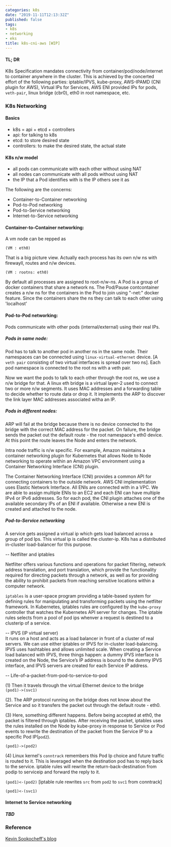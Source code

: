 ```yaml
---
categories: k8s
date: "2019-11-11T12:13:32Z"
published: false
tags:
- k8s
- networking
- eks
title: k8s-cni-aws [WIP]
---
```


#### TL; DR
K8s Specification mandates connectivity from container/pod/node/internet to container anywhere in the cluster. This is achieved by the concerted effort of the following parties: iptable/IPVS, kube-proxy, AWS-IPAMD (CNI plugin for AWS), Virtual IPs for Services, AWS ENI provided IPs for pods, `veth-pair`, linux bridge (cbr0), eth0 in root namespace, etc.

### K8s Networking

#### Basics
* k8s = api + etcd + controllers  
* api: for talking to k8s  
* etcd: to store desired state  
* controllers: to make the desired state, the actual state

#### K8s n/w model
* all pods can communicate with each other without using NAT 
* all nodes can communicate with all pods without using NAT
* the IP that a Pod identifies with is the IP others see it as 

The following are the concerns:
* Container-to-Container networking
* Pod-to-Pod networking
* Pod-to-Service networking
* Internet-to-Service networking

#### Container-to-Container networking:  
A vm node can be repped as 

`(VM : eth0)` 

That is a big picture view. Actually each process has its own n/w ns with firewayll, routes and n/w devices.

`(VM : rootns: eth0)`

By default all processes are assigned to root-n/w-ns.
A Pod is a group of docker containers that share a network ns. The Pod/Pause
contcontainer creates a n/w ns for the containers in the Pod to join using
"-net:<pause-container>" docker feature. Since the containers share the ns they
can talk to each other using 'localhost'

#### Pod-to-Pod networking:  
Pods communicate with other pods (internal/external) using their real IPs.  

##### Pods in same node:   
Pod has to talk to another pod in another ns in the same node. Their namespaces can be
connected using `linux-virtual-ethernet` device. [A `veth pair` consisting of
two virtual interfaces is spread over two ns]. Each pod namespace is connected to
the root ns with a veth pair.  

Now we want the pods to talk to each other through the root ns, we use a n/w
bridge for that. A linux eth bridge is a virtual layer-2 used to connect two or
more n/w segments. It uses MAC addresses and a forwarding table to decide
whether to route data or drop it. It implements the ARP to discover the link
layer MAC addresses associated witha an IP.

##### Pods in different nodes:  
ARP will fail at the bridge because there is no device connected to the bridge with the correct MAC address for the packet. On failure, the bridge sends the packet out the default route - the root namespace's eth0 device. At this point the route leaves the Node and enters the network.  

Intra node traffic is n/w specific. For example, Amazon maintains a container networking plugin for Kubernetes that allows Node to Node networking to operate within an Amazon VPC environment using a Container Networking Interface (CNI) plugin.  

The Container Networking Interface (CNI) provides a common API for connecting containers to the outside network. AWS CNI implementation uses Elastic Network Interface. All ENIs are connected with in a VPC. We are able to assign multiple ENIs to an EC2 and each ENI can have multiple IPv4 or IPv6 addresses. So for each pod, the CNI plugin attaches one of the available secondary IPs of an ENI if available. Otherwise a new ENI is created and attached to the node.

##### Pod-to-Service networking  
A service gets assigned a virtual ip which gets load balanced across a group of pod Ips. This virtual ip is called the cluster-ip. K8s has a distributed in-cluster load-balancer for this purpose.  

--  Netfilter and iptables  

Netfilter offers various functions and operations for packet filtering, network address translation, and port translation, which provide the functionality required for directing packets through a network, as well as for providing the ability to prohibit packets from reaching sensitive locations within a computer network.  

`iptables` is a user-space program providing a table-based system for defining rules for manipulating and transforming packets using the netfilter framework.  In Kubernetes, iptables rules are configured by the `kube-proxy` controller that watches the Kubernetes API server for changes. The iptable rules selects from a pool of pod ips whenver a request is destined to a clusterip of a service.<br>

-- IPVS (IP virtual server)  
It runs on a host and acts as a load balancer in front of a cluster of real servers. We can use either iptables or IPVS for in-cluster load-balancing. IPVS uses hashtables and allows unlimited scale. When creating a Service load balanced with IPVS, three things happen: a dummy IPVS interface is created on the Node, the Service’s IP address is bound to the dummy IPVS interface, and IPVS servers are created for each Service IP address.

 -- Life-of-a-packet-from-pod-to-service-to-pod

(1) Then it travels through the virtual Ethernet device to the bridge  
`(pod1)->(svc1)`  

(2). The ARP protocol running on the bridge does not know about the Service and so it transfers the packet out through the default route - eth0.  

(3) Here, something different happens. Before being accepted at eth0, the packet is filtered through iptables. After receiving the packet, iptables uses the rules installed on the Node by kube-proxy in response to Service or Pod events to rewrite the destination of the packet from the Service IP to a specific Pod IP(`pod2`). 

`(pod1)->(pod2)`

(4) Linux kernel's `conntrack` remembers this Pod Ip choice and future traffic is routed to it. This is leveraged when the destination pod has to reply back to the service. iptable rules will rewrite the return-back-destination from podip to serviceip and forward the reply to it.  

`(pod1)<-(pod2)`
[iptable rule rewrites `src` from `pod2` to `svc1` from conntrack]

`(pod1)<-(svc1)` 

#### Internet to Service networking
##### TBD

### Reference
[Kevin Sookocheff's blog]

[Kevin Sookocheff's blog]: https://sookocheff.com/post/kubernetes/understanding-kubernetes-networking-model/#kubernetes-basic
